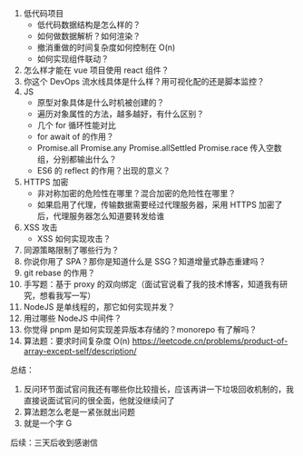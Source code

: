 1. 低代码项目
   - 低代码数据结构是怎么样的？
   - 如何做数据解析？如何渲染？
   - 撤消重做的时间复杂度如何控制在 O(n)
   - 如何实现组件联动？
2. 怎么样才能在 vue 项目使用 react 组件？
3. 你这个 DevOps 流水线具体是什么样？用可视化配的还是脚本监控？
4. JS
   - 原型对象具体是什么时机被创建的？
   - 遍历对象属性的方法，越多越好，有什么区别？
   - 几个 for 循环性能对比
   - for await of 的作用？
   - Promise.all Promise.any Promise.allSettled Promise.race 传入空数组，分别都输出什么？
   - ES6 的 reflect 的作用？出现的意义？
5. HTTPS 加密
   - 非对称加密的危险性在哪里？混合加密的危险性在哪里？
   - 如果启用了代理，传输数据需要经过代理服务器，采用 HTTPS 加密了后，代理服务器怎么知道要转发给谁
6. XSS 攻击
   - XSS 如何实现攻击？
7. 同源策略限制了哪些行为？
8. 你说你用了 SPA？那你是知道什么是 SSG？知道增量式静态重建吗？
9. git rebase 的作用？
10. 手写题：基于 proxy 的双向绑定（面试官说看了我的技术博客，知道我有研究，想看我写一写）
11. NodeJS 是单线程的，那它如何实现并发？
12. 用过哪些 NodeJS 中间件？
13. 你觉得 pnpm 是如何实现差异版本存储的？monorepo 有了解吗？
14. 算法题：要求时间复杂度 O(n)
    https://leetcode.cn/problems/product-of-array-except-self/description/

总结：

1. 反问环节面试官问我还有哪些你比较擅长，应该再讲一下垃圾回收机制的，我直接说面试官问的很全面，他就没继续问了
2. 算法题怎么老是一紧张就出问题
3. 就是一个字 G

后续：三天后收到感谢信

